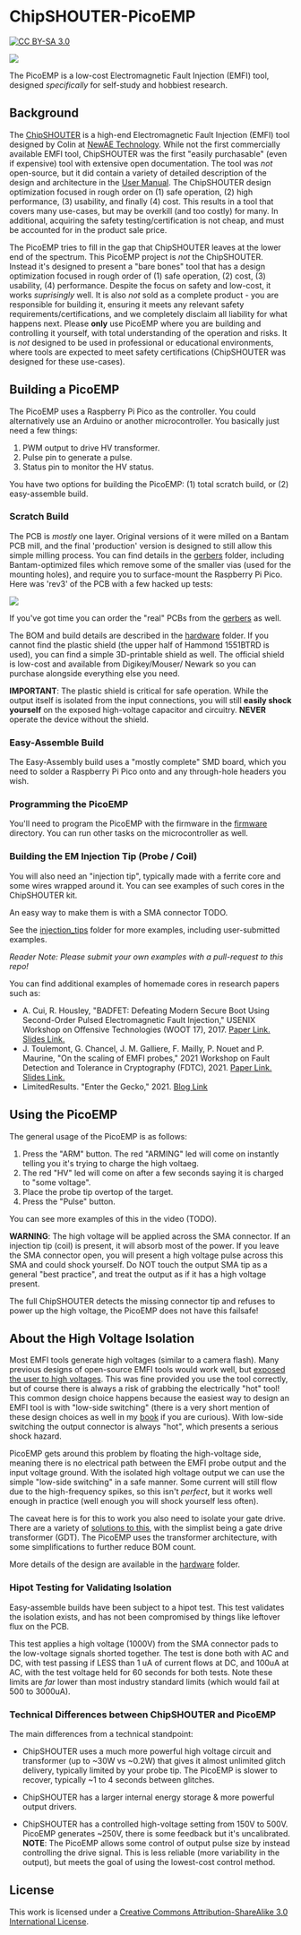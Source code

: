 # ChipSHOUTER-PicoEMP

[![CC BY-SA 3.0][cc-by-sa-shield]][cc-by-sa]

![](hardware/picoemp.jpeg)

The PicoEMP is a low-cost Electromagnetic Fault Injection (EMFI) tool, designed *specifically* for self-study and hobbiest research.

## Background

The [ChipSHOUTER](http://www.chipshouter.com) is a high-end Electromagnetic Fault Injection (EMFI) tool designed by Colin
at [NewAE Technology](http://www.newae.com). While not the first commercially available EMFI tool, ChipSHOUTER was the first
"easily purchasable" (even if expensive) tool with extensive open documentation. The tool was *not* open-source, but it
did contain a variety of detailed description of the design and architecture in the
[User Manual](https://github.com/newaetech/ChipSHOUTER/tree/master/documentation). The ChipSHOUTER design optimization focused in rough order on (1) safe operation, (2) high performance, (3) usability, and finally (4) cost. This results in a tool that covers many use-cases, but may be overkill (and too costly) for many. In additional, acquiring the safety testing/certification is not cheap, and must be accounted for in the product sale price.

The PicoEMP tries to fill in the gap that ChipSHOUTER leaves at the lower end of the spectrum. This PicoEMP project is *not* the
ChipSHOUTER. Instead it's designed to present a "bare bones" tool that has a design optimization focused in rough order of (1) safe
operation, (2) cost, (3) usability, (4) performance. Despite the focus on safety and low-cost, it works *suprisingly* well. It is also
*not* sold as a complete product - you are responsible for building it, ensuring it meets any relevant safety requirements/certifications,
and we completely disclaim all liability for what happens next. Please **only** use PicoEMP where you are building and controlling it
yourself, with total understanding of the operation and risks. It is *not* designed to be used in professional or educational environments,
where tools are expected to meet safety certifications (ChipSHOUTER was designed for these use-cases).

## Building a PicoEMP

The PicoEMP uses a Raspberry Pi Pico as the controller. You could alternatively use an Arduino or another microcontroller. You basically just need a few things:

1. PWM output to drive HV transformer.
2. Pulse pin to generate a pulse.
3. Status pin to monitor the HV status.

You have two options for building the PicoEMP: (1) total scratch build, or (2) easy-assemble build.

### Scratch Build

The PCB is *mostly* one layer. Original versions of it were milled on a Bantam PCB mill, and the final 'production' version is designed
to still allow this simple milling process. You can find details in the [gerbers](hardware/gerbers) folder, including Bantam-optimized files
which remove some of the smaller vias (used for the mounting holes), and require you to surface-mount the Raspberry Pi Pico. Here was
'rev3' of the PCB with a few hacked up tests:

![](hardware/design_notes/img/proto_rev3_hackedup.jpeg)

If you've got time you can order the "real" PCBs from the [gerbers](hardware/gerbers) as well.

The BOM and build details are described in the [hardware](hardware) folder. If you cannot find the plastic shield (the upper half of Hammond
1551BTRD is used), you can find a simple 3D-printable shield as well. The official shield is low-cost and available from Digikey/Mouser/
Newark so you can purchase alongside everything else you need.

**IMPORTANT**: The plastic shield is critical for safe operation. While the output itself is isolated from the input connections, you will still **easily shock yourself** on the exposed high-voltage capacitor and circuitry. **NEVER** operate the device without the shield.

### Easy-Assemble Build

The Easy-Assembly build uses a "mostly complete" SMD board, which you need to solder a Raspberry Pi Pico onto and any through-hole headers
you wish.

### Programming the PicoEMP

You'll need to program the PicoEMP with the firmware in the [firmware](firmware) directory. You can run other tasks on the microcontroller
as well.

### Building the EM Injection Tip (Probe / Coil)

You will also need an "injection tip", typically made with a ferrite core and some wires wrapped around it. You can see examples of such cores in the ChipSHOUTER kit.

An easy way to make them is with a SMA connector TODO.

See the [injection_tips](hardware/injection_tips) folder for more examples, including user-submitted examples.

*Reader Note: Please submit your own examples with a pull-request to this repo!*

You can find additional examples of homemade cores in research papers such as:

* A. Cui, R. Housley, "BADFET: Defeating Modern Secure Boot Using Second-Order Pulsed Electromagnetic Fault Injection," USENIX Workshop on Offensive Technologies (WOOT 17), 2017.  [Paper Link.](https://www.usenix.org/conference/woot17/workshop-program/presentation/cui) [Slides Link.](https://github.com/RedBalloonShenanigans/BADFET)
* J. Toulemont, G. Chancel, J. M. Galliere, F. Mailly, P. Nouet and P. Maurine, "On the scaling of EMFI probes," 2021 Workshop on Fault Detection and Tolerance in Cryptography (FDTC), 2021. [Paper Link.](https://ieeexplore.ieee.org/abstract/document/9565575) [Slides Link.](https://jaif.io/2021/media/JAIF2021%20-%20Toulemont.pdf)
* LimitedResults. "Enter the Gecko," 2021. [Blog Link](https://limitedresults.com/2021/06/enter-the-efm32-gecko/)

## Using the PicoEMP

The general usage of the PicoEMP is as follows:

1. Press the "ARM" button. The red "ARMING" led will come on instantly telling you it's trying to charge the high voltaeg.
2. The red "HV" led will come on after a few seconds saying it is charged to "some voltage".
3. Place the probe tip overtop of the target.
4. Press the "Pulse" button.

You can see more examples of this in the video (TODO).

**WARNING**: The high voltage will be applied across the SMA connector. If an injection tip (coil) is present, it will absorb most of the power. If you leave the SMA connector open, you will present a high voltage pulse across this SMA and could shock yourself. Do NOT touch the output SMA tip as a general "best practice", and treat the output as if it has a high voltage present.

The full ChipSHOUTER detects the missing connector tip and refuses to power up the high voltage, the PicoEMP does not have this failsafe!

## About the High Voltage Isolation

Most EMFI tools generate high voltages (similar to a camera flash). Many previous designs of open-source EMFI tools would work well, but [exposed the user to high voltages](https://github.com/RedBalloonShenanigans/BADFET). This was fine provided you use the tool correctly, but of course there is always a risk of grabbing the electrically "hot" tool! This common design choice happens because the easiest way to design an EMFI tool is with "low-side switching" (there is a very short mention of these design choices as well in my [book](https://www.nostarch.com/hardwarehacking) if you are curious). With low-side switching the output connector is always "hot", which presents a serious shock hazard.

PicoEMP gets around this problem by floating the high-voltage side, meaning there is no electrical path between the EMFI probe output and the input voltage ground. With the isolated high voltage output we can use the simple "low-side switching" in a safe manner. Some current will still flow due to the high-frequency spikes, so this isn't *perfect*, but it works well enough in practice (well enough you will shock yourself less often).

The caveat here is for this to work you also need to isolate your gate drive. There are a variety of [solutions to this](https://www.analog.com/en/technical-articles/powering-the-isolated-side-of-your-half-bridge-configuration.html), with the simplist being a gate drive transformer (GDT). The PicoEMP uses the transformer architecture, with some simplifications to further reduce BOM count.

More details of the design are available in the [hardware](hardware) folder.

### Hipot Testing for Validating Isolation

Easy-assemble builds have been subject to a hipot test. This test validates the isolation exists, and has not been compromised by things like leftover flux on the PCB.

This test applies a high voltage (1000V) from the SMA connector pads to the low-voltage signals shorted together. The test is done both with AC and DC, with test passing if LESS than 1 uA of current flows at DC, and 100uA at AC, with the test voltage held for 60 seconds for both tests. Note these limits are *far* lower than most industry standard limits (which would fail at 500 to 3000uA).

### Technical Differences between ChipSHOUTER and PicoEMP

The main differences from a technical standpoint:

* ChipSHOUTER uses a much more powerful high voltage circuit and transformer (up to ~30W vs ~0.2W) that gives it
  almost unlimited glitch delivery, typically limited by your probe tip. The PicoEMP is slower to recover, typically ~1 to 4 seconds between
  glitches.

* ChipSHOUTER has a larger internal energy storage & more powerful output drivers.

* ChipSHOUTER has a controlled high-voltage setting from 150V to 500V. PicoEMP generates ~250V, there is some feedback but it's uncalibrated.
  **NOTE**: The PicoEMP allows some control of output pulse size by instead controlling the drive signal. This is less reliable (more variability
  in the output), but meets the goal of using the lowest-cost control method.

## License

This work is licensed under a [Creative Commons Attribution-ShareAlike 3.0 International License][cc-by-sa].

[cc-by-sa]: http://creativecommons.org/licenses/by-sa/3.0/
[cc-by-sa-image]: https://licensebuttons.net/l/by-sa/3.0/88x31.png
[cc-by-sa-shield]: https://img.shields.io/badge/License-CC%20BY--SA%203.0-lightgrey.svg
